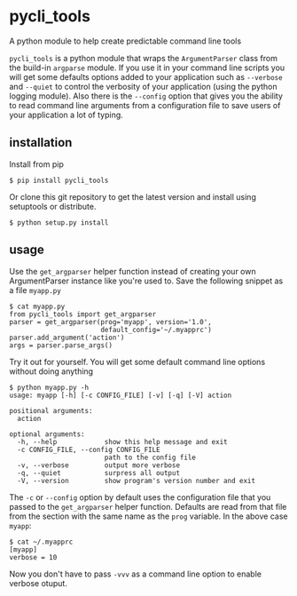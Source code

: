 pycli_tools
===========

A python module to help create predictable command line tools

`pycli_tools` is a python module that wraps the `ArgumentParser` class from the
build-in `argparse` module. If you use it in your command line scripts you will
get some defaults options added to your application such as `--verbose` and
`--quiet` to control the verbosity of your application (using the python logging
module). Also there is the `--config` option that gives you the ability to read
command line arguments from a configuration file to save users of your
application a lot of typing.


installation
------------

Install from pip

    $ pip install pycli_tools

Or clone this git repository to get the latest version and install using
setuptools or distribute.

    $ python setup.py install


usage
-----

Use the `get_argparser` helper function instead of creating your own
ArgumentParser instance like you're used to. Save the following snippet as a
file `myapp.py`

    $ cat myapp.py
    from pycli_tools import get_argparser
    parser = get_argparser(prog='myapp', version='1.0',
                           default_config='~/.myapprc')
    parser.add_argument('action')
    args = parser.parse_args()


Try it out for yourself. You will get some default command line options
without doing anything

    $ python myapp.py -h
    usage: myapp [-h] [-c CONFIG_FILE] [-v] [-q] [-V] action

    positional arguments:
      action

    optional arguments:
      -h, --help            show this help message and exit
      -c CONFIG_FILE, --config CONFIG_FILE
                            path to the config file
      -v, --verbose         output more verbose
      -q, --quiet           surpress all output
      -V, --version         show program's version number and exit


The `-c` or `--config` option by default uses the configuration file that you
passed to the `get_argparser` helper function. Defaults are read from that
file from the section with the same name as the `prog` variable. In the above
case `myapp`:

    $ cat ~/.myapprc
    [myapp]
    verbose = 10


Now you don't have to pass `-vvv` as a command line option to enable verbose
otuput.
